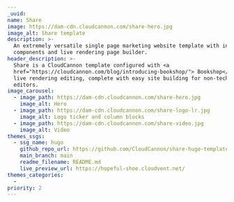```yaml
---
_uuid:
name: Share
image: https://dam-cdn.cloudcannon.com/share-hero.jpg
image_alt: Share template
description: >-
  An extremely versatile single page marketing website template with included
  components and live rendering page builder.
header_description: >-
  Share is a CloudCannon template configured with <a
  href="https://cloudcannon.com/blog/introducing-bookshop/"> Bookshop</a> for
  live rendering editing, complete with easy site building for non-technical
  editors.
image_carousel:
  - image_path: https://dam-cdn.cloudcannon.com/share-hero.jpg
    image_alt: Hero
  - image_path: https://dam-cdn.cloudcannon.com/share-logo-lr.jpg
    image_alt: Logo ticker and column blocks
  - image_path: https://dam-cdn.cloudcannon.com/share-video.jpg
    image_alt: Video
themes_ssgs:
  - ssg_name: hugo
    github_repo_url: https://github.com/CloudCannon/share-hugo-template
    main_branch: main
    readme_filename: README.md
    live_preview_url: https://hopeful-shoe.cloudvent.net/
themes_categories:
  -
priority: 2
---
```

